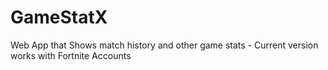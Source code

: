 # GameStatX
Web App that Shows match history and other game stats - Current version works with Fortnite Accounts
